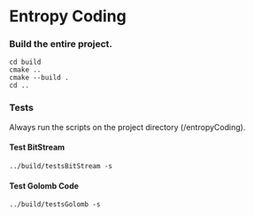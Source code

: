 # Entropy Coding


### Build the entire project.
```
cd build
cmake ..
cmake --build .
cd ..
```

### Tests
Always run the scripts on the project directory (/entropyCoding).

#### Test BitStream
``` 
../build/testsBitStream -s
```

#### Test Golomb Code
``` 
../build/testsGolomb -s
```
